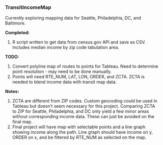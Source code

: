 ### TransitIncomeMap

Currently exploring mapping data for Seattle, Philadelphia, DC, and Baltimore.

**Completed:**

1. R script written to get data from census.gov API and save as CSV. Includes median income by zip code tabulation area.

**TODO:**

1. Convert polyline map of routes to points for Tableau. Need to determine point resolution - may need to be done manually. 
2. Points will need RTE_NUM, LAT, LON, ORDER, and ZCTA. ZCTA is needed to blend income data with transit map data.

**Notes:**

1. ZCTA are different from ZIP codes. Custom geocoding could be used in Tableau but doesn't seem necessary for this project. Comparing ZCTA to ZIP for Seattle, Philadelphia, and DC only yield a few minor areas without corresponding income data. These can just be avoided on the final map. 
2. Final project will have map with selectable points and a line graph showing income along the path. Line graph should have income on y, ORDER on x, and be filtered by RTE_NUM as selected on the map. 
